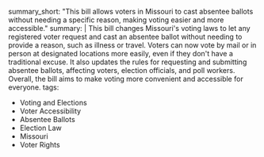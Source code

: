 summary_short: "This bill allows voters in Missouri to cast absentee ballots without needing a specific reason, making voting easier and more accessible."
summary: |
  This bill changes Missouri's voting laws to let any registered voter request and cast an absentee ballot without needing to provide a reason, such as illness or travel. Voters can now vote by mail or in person at designated locations more easily, even if they don't have a traditional excuse. It also updates the rules for requesting and submitting absentee ballots, affecting voters, election officials, and poll workers. Overall, the bill aims to make voting more convenient and accessible for everyone.
tags:
  - Voting and Elections
  - Voter Accessibility
  - Absentee Ballots
  - Election Law
  - Missouri
  - Voter Rights
